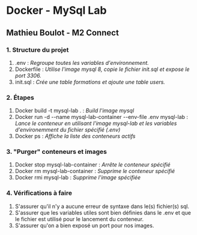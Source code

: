 # Docker - MySql Lab

## Mathieu Boulot - M2 Connect

### 1. Structure du projet

1. .env : _Regroupe toutes les variables d'environnement._
2. Dockerfile : _Utilise l'image mysql 8, copie le fichier init.sql et expose le port 3306._
3. init.sql : _Crée une table formations et ajoute une table users._

### 2. Étapes

1. Docker build -t mysql-lab . : _Build l'image mysql_
2. Docker run -d --name mysql-lab-container --env-file .env mysql-lab : _Lance le conteneur en utilisant l'image mysql-lab et les variables d'environemment du fichier spécifié (.env)_
3. Docker ps : _Affiche la liste des conteneurs actifs_

### 3. "Purger" conteneurs et images

1. Docker stop mysql-lab-container : _Arrête le conteneur spécifié_
2. Docker rm mysql-lab-container : _Supprime le conteneur spécifié_
3. Docker rmi mysql-lab : _Supprime l'image spécifiée_

### 4. Vérifications à faire

1. S'assurer qu'il n'y a aucune erreur de syntaxe dans le(s) fichier(s) sql.
2. S'assurer que les variables utiles sont bien définies dans le .env et que le fichier est utilisé pour le lancement du conteneur.
3. S'assurer qu'on a bien exposé un port pour nos images.

